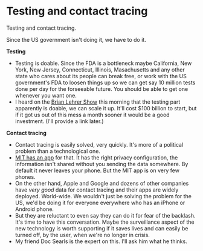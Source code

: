 # Testing and contact tracing
Testing and contact tracing. 

Since the US government isn't doing it, we have to do it. 

<b>Testing</b>
* Testing is doable. Since the FDA is a bottleneck maybe California, New York, New Jersey, Connecticut, Illinois, Masachusetts and any other state who cares about its people can break free, or work with the US government's FDA to loosen things up so we can get say 10 million tests done per day for the forseeable future. You should be able to get one whenever you want one.  
* I heard on the <a href="https://www.wnyc.org/shows/bl">Brian Lehrer Show</a> this morning that the testing part apparently is doable, we can scale it up. It'll cost $100 billion to start, but if it got us out of this mess a month sooner it would be a good investment. (I'll provide a link later.)

<b>Contact tracing</b> 
* Contact tracing is easily solved, very quickly. It's more of a political problem than a technological one.
* <a href="https://privatekit.mit.edu/">MIT has an app</a> for that. It has the right privacy configuration, the information isn't shared without you sending the data somewhere. By default it never leaves your phone. But the MIT app is on very few phones. 
* On the other hand, Apple and Google and dozens of other companies have <i>very good</i> data for contact tracing and their apps are widely deployed. World-wide. We wouldn't just be solving the problem for the US, we'd be doing it for everyone everywhere who has an iPhone or Android phone. 
* But they are reluctant to even say they can do it for fear of the backlash. It's time to have this conversation. Maybe the surveillance aspect of the new technology is worth supporting if it saves lives and can easily be turned off, by the user, when we're no longer in crisis. 
* My friend Doc Searls is the expert on this. I'll ask him what he thinks. 

